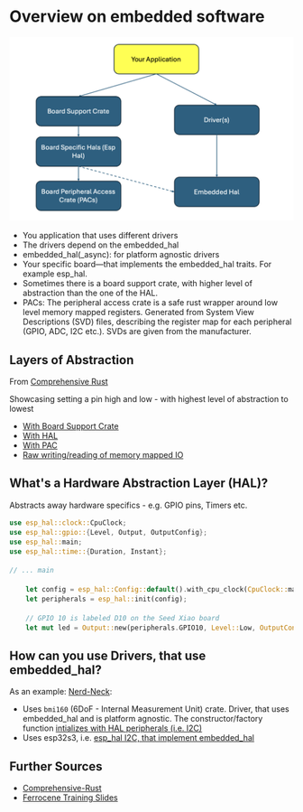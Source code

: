 # Overview on embedded software

![embedded_arch](assets/embedded_arch.png)

- You application that uses different drivers
- The drivers depend on the embedded_hal
- embedded_hal(_async): for platform agnostic drivers
- Your specific board—that implements the embedded_hal traits. For example esp_hal.
- Sometimes there is a board support crate, with higher level of abstraction than the one of the HAL.
- PACs: The peripheral access crate is a safe rust wrapper around low level memory mapped registers. Generated from System View Descriptions (SVD) files, describing the register map for each peripheral (GPIO, ADC, I2C etc.). SVDs are given from the manufacturer.

## Layers of Abstraction
From [Comprehensive Rust](https://google.github.io/comprehensive-rust/bare-metal.html)

Showcasing setting a pin high and low - with highest level of abstraction to lowest

- [With Board Support Crate](https://google.github.io/comprehensive-rust/bare-metal/microcontrollers/board-support.html)
- [With HAL](https://google.github.io/comprehensive-rust/bare-metal/microcontrollers/hals.html)
- [With PAC](https://google.github.io/comprehensive-rust/bare-metal/microcontrollers/pacs.html)
- [Raw writing/reading of memory mapped IO](https://google.github.io/comprehensive-rust/bare-metal/microcontrollers/mmio.html)

## What's a Hardware Abstraction Layer (HAL)?

Abstracts away hardware specifics - e.g. GPIO pins, Timers etc.

```rust
use esp_hal::clock::CpuClock;
use esp_hal::gpio::{Level, Output, OutputConfig};
use esp_hal::main;
use esp_hal::time::{Duration, Instant};

// ... main

    let config = esp_hal::Config::default().with_cpu_clock(CpuClock::max());
    let peripherals = esp_hal::init(config);

    // GPIO 10 is labeled D10 on the Seed Xiao board
    let mut led = Output::new(peripherals.GPIO10, Level::Low, OutputConfig::default());
```

## How can you use Drivers, that use embedded_hal?

As an example:
[Nerd-Neck](https://github.com/yguenduez/nerd-neck):

- Uses `bmi160` (6DoF - Internal Measurement Unit) crate. Driver, that uses embedded_hal and is platform agnostic. The constructor/factory function [intializes
with HAL peripherals (i.e. I2C)](https://github.com/eldruin/bmi160-rs/blob/master/src/device_impl.rs#L10)
- Uses esp32s3, i.e. [esp_hal I2C, that implement embedded_hal](https://github.com/yguenduez/nerd-neck/blob/main/nerd-neck/src/bmi160_adapter.rs#L13)

## Further Sources

- [Comprehensive-Rust](https://google.github.io/comprehensive-rust/bare-metal.html)
- [Ferrocene Training Slides](https://rust-training.ferrous-systems.com/latest/slides/)
